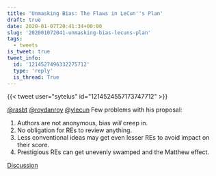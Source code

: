 ```yaml
---
title: 'Unmasking Bias: The Flaws in LeCun''s Plan'
draft: true
date: 2020-01-07T20:41:34+00:00
slug: '202001072041-unmasking-bias-lecuns-plan'
tags:
  - tweets
is_tweet: true
tweet_info:
  id: '1214527496332275712'
  type: 'reply'
  is_thread: True
---
```




{{< tweet user="sytelus" id="1214524557173747712" >}}

[@rasbt](https://x.com/rasbt) [@roydanroy](https://x.com/roydanroy) [@ylecun](https://x.com/ylecun) Few problems with his proposal:
1. Authors are not anonymous, bias *will* creep in.
2. No obligation for REs to review anything.
3. Less conventional ideas may get even lesser REs to avoid impact on their score.
4. Prestigious REs can get unevenly swamped and the Matthew effect.

[Discussion](https://x.com/sytelus/status/1214527496332275712)
